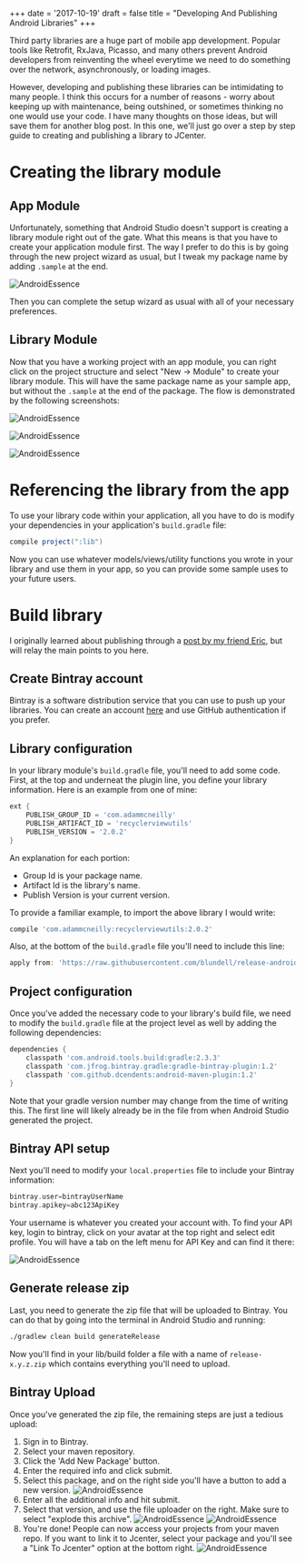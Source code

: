 +++
date = '2017-10-19'
draft = false
title = "Developing And Publishing Android Libraries"
+++

Third party libraries are a huge part of mobile app development. Popular tools like Retrofit, RxJava, Picasso, and many others prevent Android developers from reinventing the wheel everytime we need to do something over the network, asynchronously, or loading images. 

However, developing and publishing these libraries can be intimidating to many people. I think this occurs for a number of reasons - worry about keeping up with maintenance, being outshined, or sometimes thinking no one would use your code. I have many thoughts on those ideas, but will save them for another blog post. In this one, we'll just go over a step by step guide to creating and publishing a library to JCenter.

<!--more-->

# Creating the library module

## App Module

Unfortunately, something that Android Studio doesn't support is creating a library module right out of the gate. What this means is that you have to create your application module first. The way I prefer to do this is by going through the new project wizard as usual, but I tweak my package name by adding `.sample` at the end. 

![AndroidEssence](/library/sample_package.png)

Then you can complete the setup wizard as usual with all of your necessary preferences.

## Library Module

Now that you have a working project with an app module, you can right click on the project structure and select "New -> Module" to create your library module. This will have the same package name as your sample app, but without the `.sample` at the end of the package. The flow is demonstrated by the following screenshots:

![AndroidEssence](/library/new_module.png)

![AndroidEssence](/library/library_module.png)

![AndroidEssence](/library/library_package.png)

# Referencing the library from the app

To use your library code within your application, all you have to do is modify your dependencies in your application's `build.gradle` file:

```groovy
compile project(":lib")
```

Now you can use whatever models/views/utility functions you wrote in your library and use them in your app, so you can provide some sample uses to your future users.

# Build library

I originally learned about publishing through a [post by my friend Eric](http://room-15.github.io/blog/2015/11/05/How-to-publish-a-library-to-jcenter/), but will relay the main points to you here. 

## Create Bintray account

Bintray is a software distribution service that you can use to push up your libraries. You can create an account [here](https://bintray.com/) and use GitHub authentication if you prefer.

## Library configuration

In your library module's `build.gradle` file, you'll need to add some code. First, at the top and underneat the plugin line, you define your library information. Here is an example from one of mine:

```groovy
ext {
    PUBLISH_GROUP_ID = 'com.adammcneilly'
    PUBLISH_ARTIFACT_ID = 'recyclerviewutils'
    PUBLISH_VERSION = '2.0.2'
}
```

An explanation for each portion:
* Group Id is your package name.
* Artifact Id is the library's name.
* Publish Version is your current version. 

To provide a familiar example, to import the above library I would write:

```groovy
compile 'com.adammcneilly:recyclerviewutils:2.0.2'
```

Also, at the bottom of the `build.gradle` file you'll need to include this line:

```groovy
apply from: 'https://raw.githubusercontent.com/blundell/release-android-library/master/android-release-aar.gradle'
```

## Project configuration

Once you've added the necessary code to your library's build file, we need to modify the `build.gradle` file at the project level as well by adding the following dependencies:

```groovy
dependencies {
    classpath 'com.android.tools.build:gradle:2.3.3'
    classpath 'com.jfrog.bintray.gradle:gradle-bintray-plugin:1.2'
    classpath 'com.github.dcendents:android-maven-plugin:1.2'
}
```

Note that your gradle version number may change from the time of writing this. The first line will likely already be in the file from when Android Studio generated the project.

## Bintray API setup

Next you'll need to modify your `local.properties` file to include your Bintray information:

```groovy
bintray.user=bintrayUserName
bintray.apikey=abc123ApiKey
```

Your username is whatever you created your account with. To find your API key, login to bintray, click on your avatar at the top right and select edit profile. You will have a tab on the left menu for API Key and can find it there:

![AndroidEssence](/library/api_key.png)

## Generate release zip 

Last, you need to generate the zip file that will be uploaded to Bintray. You can do that by going into the terminal in Android Studio and running:

```bash
./gradlew clean build generateRelease
```

Now you'll find in your lib/build folder a file with a name of `release-x.y.z.zip` which contains everything you'll need to upload.

## Bintray Upload

Once you've generated the zip file, the remaining steps are just a tedious upload:

1. Sign in to Bintray.
2. Select your maven repository.
3. Click the 'Add New Package' button.
4. Enter the required info and click submit.
5. Select this package, and on the right side you'll have a button to add a new version.
![AndroidEssence](/library/version.png)
6. Enter all the additional info and hit submit.
7. Select that version, and use the file uploader on the right. Make sure to select "explode this archive".
![AndroidEssence](/library/files.png)
![AndroidEssence](/library/explode.png)
8. You're done! People can now access your projects from your maven repo. If you want to link it to Jcenter, select your package and you'll see a "Link To Jcenter" option at the bottom right.
![AndroidEssence](/library/jcenter.png)
